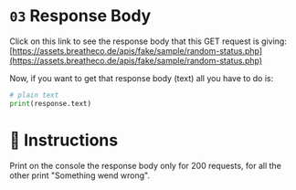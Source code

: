 # `03` Response Body

Click on this link to see the response body that this GET request is giving:
[https://assets.breatheco.de/apis/fake/sample/random-status.php](https://assets.breatheco.de/apis/fake/sample/random-status.php)

Now, if you want to get that response body (text) all you have to do is:
```py
# plain text
print(response.text) 
```

# 📝 Instructions

Print on the console the response body only for 200 requests, for all the other print "Something wend wrong".